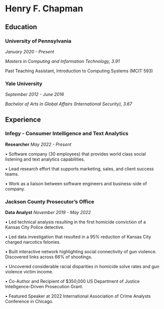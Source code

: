 # Henry F. Chapman

## Education
### University of Pennsylvania
*January 2020 - Present*

*Masters in Computing and Information Technology, 3.91*

Past Teaching Assistant, Introduction to Computing Systems (MCIT 593) 

### Yale University
*September 2012 - June 2016*

*Bachelor of Arts in Global Affairs (International Security), 3.67*

## Experience
### Infegy - Consumer Intelligence and Text Analytics
**Researcher**
*May 2022 - Present*

• Software company (30 employees) that provides world class social listening and text analytics capabilities.

• Lead research effort that supports marketing, sales, and client success teams.

• Work as a liaison between software engineers and business-side of company.

### Jackson County Prosecutor’s Office
**Data Analyst**
*November 2019 - May 2022*

• Led technical analysis resulting in the first homicide conviction of a Kansas City Police detective.

• Led data investigation that resulted in a 95% reduction of Kansas City charged narcotics felonies.

• Built interactive network highlighting social connectivity of gun violence. Discovered links across 66% of shootings.

• Uncovered considerable racial disparities in homicide solve rates and gun violence victim income.

• Co-Author and Recipient of $350,000 US Department of Justice Intelligence-Driven Prosecution Grant.

• Featured Speaker at 2022 International Association of Crime Analysts Conference in Chicago.

